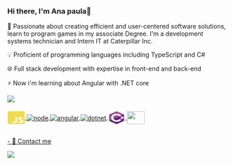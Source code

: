 ### Hi there, I'm Ana paula👋
🔹 Passionate about creating efficient and user-centered software solutions, learn to program games in my associate Degree. I'm a development systems technician and Intern IT at Caterpillar Inc.

💡 Proficient of programming languages including TypeScript and C#

🌐 Full stack development with expertise in front-end and back-end 

⚡ Now i'm learning about Angular with .NET core

 <div>
  <a href="https://github.com/anapaulaghix">
  <img height="150em" src="https://github-readme-stats.vercel.app/api/top-langs/?username=anapaulaghix&layout=compact&langs_count=7&theme=dark"/>
</div>
  
<div style="display: inline_block"><br>
  <img align="center" alt="js" height="30" width="40" src="https://raw.githubusercontent.com/devicons/devicon/master/icons/javascript/javascript-plain.svg">
  <img align="center" alt="node" height="30" width="40" src="https://cdn.jsdelivr.net/gh/devicons/devicon/icons/nodejs/nodejs-original.svg"/> 
  <img align="center" alt="angular" height="30" width="40" src="https://cdn.jsdelivr.net/gh/devicons/devicon@latest/icons/angular/angular-plain.svg" /> 
  <img align="center" alt="dotnet" height="30" width="40" src="https://cdn.jsdelivr.net/gh/devicons/devicon@latest/icons/dotnetcore/dotnetcore-original.svg" />
  <img align="center" alt="Csharp" height="30" width="40" src="https://raw.githubusercontent.com/devicons/devicon/master/icons/csharp/csharp-original.svg">
  <img align="center" height="30" width="40" src="https://cdn.jsdelivr.net/gh/devicons/devicon/icons/mysql/mysql-original.svg" />
 
</div>
  
  ##
  
  
 <div>
   <p>- 💬 Contact me</p>
   <a href="https://www.linkedin.com/in/ana-paula-ghiraldelli-668224217/" target="_blank"><img src="https://img.shields.io/badge/-LinkedIn-%230077B5?style=for-the-badge&logo=linkedin&logoColor=white" target="_blank"></a>
  </div>

